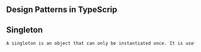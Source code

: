 
##                                                          Design Patterns in TypeScrip




## Singleton

```bash
A singleton is an object that can only be instantiated once. It is useful fo implementing a global object that can be accessed from anywhere in the application.
```

